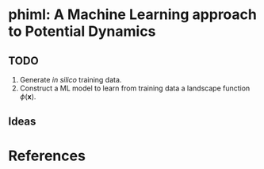 # phiml: A Machine Learning approach to Potential Dynamics

## TODO
1. Generate *in silico* training data.
2. Construct a ML model to learn from training data a landscape function $\phi(\boldsymbol{x})$.

## Ideas

# References
